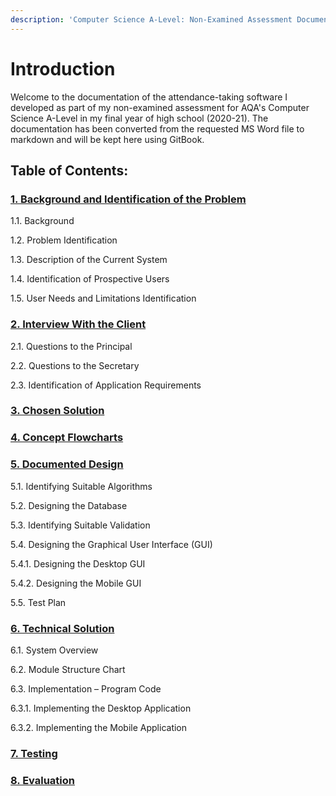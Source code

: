 ```yaml
---
description: 'Computer Science A-Level: Non-Examined Assessment Documentation'
---
```


# Introduction

Welcome to the documentation of the attendance-taking software I developed as part of my non-examined assessment for AQA's Computer Science A-Level in my final year of high school (2020-21). The documentation has been converted from the requested MS Word file to markdown and will be kept here using GitBook.

## Table of Contents:

### [1. Background and Identification of the Problem](1.-background-and-identification-of-the-problem.md)

1.1. Background

1.2. Problem Identification

1.3. Description of the Current System

1.4. Identification of Prospective Users

1.5. User Needs and Limitations Identification

### [2. Interview With the Client](2.-interview-with-the-client.md)

2.1. Questions to the Principal

2.2. Questions to the Secretary

2.3. Identification of Application Requirements

### [3. Chosen Solution](3.-chosen-solution.md)

### [4. Concept Flowcharts](4.-concept-flowcharts.md)

### [5. Documented Design](5.-documented-design/)

5.1. Identifying Suitable Algorithms

5.2. Designing the Database

5.3. Identifying Suitable Validation

5.4. Designing the Graphical User Interface (GUI)

5.4.1. Designing the Desktop GUI

5.4.2. Designing the Mobile GUI

5.5. Test Plan

### [6. Technical Solution](6.-technical-solution/)

6.1. System Overview

6.2. Module Structure Chart

6.3. Implementation – Program Code

6.3.1. Implementing the Desktop Application

6.3.2. Implementing the Mobile Application

### [7. Testing](7.-testing/)

### [8. Evaluation](8.-evaluation.md)
